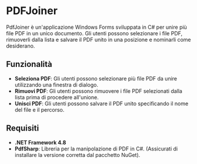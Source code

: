 # PDFJoiner

PdfJoiner è un'applicazione Windows Forms sviluppata in C# per unire più file PDF in un unico documento. 
Gli utenti possono selezionare i file PDF, rimuoverli dalla lista e salvare il PDF unito in una posizione e nominarli come desiderano.

## Funzionalità

- **Seleziona PDF**: Gli utenti possono selezionare più file PDF da unire utilizzando una finestra di dialogo.
- **Rimuovi PDF**: Gli utenti possono rimuovere i file PDF selezionati dalla lista prima di procedere all'unione.
- **Unisci PDF**: Gli utenti possono salvare il PDF unito specificando il nome del file e il percorso.

## Requisiti

- **.NET Framework 4.8**
- **PdfSharp**: Libreria per la manipolazione di PDF in C#. (Assicurati di installare la versione corretta dal pacchetto NuGet).
